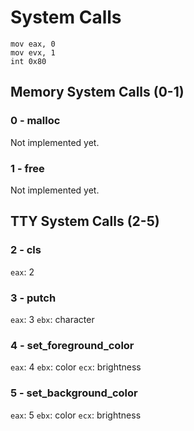 System Calls
============

    mov eax, 0
    mov evx, 1
    int 0x80

Memory System Calls (0-1)
-------------------------

### 0 - malloc

Not implemented yet.

### 1 - free

Not implemented yet.

TTY System Calls (2-5)
----------------------

### 2 - cls

`eax`: 2

### 3 - putch

`eax`: 3
`ebx`: character

### 4 - set_foreground_color

`eax`: 4
`ebx`: color
`ecx`: brightness

### 5 - set_background_color

`eax`: 5
`ebx`: color
`ecx`: brightness
